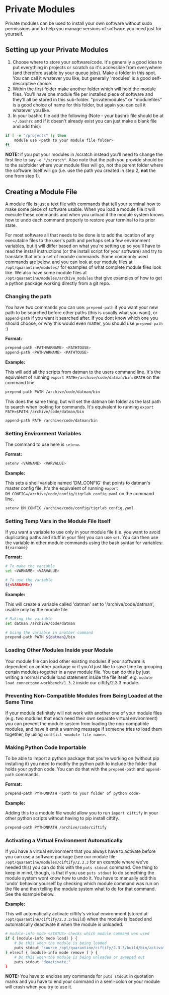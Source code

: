 # Private Modules

Private modules can be used to install your own software without sudo permissions and to help you manage versions of software you need just for yourself.

## Setting up your Private Modules
1. Choose where to store your software/code. It's generally a good idea to put everything in projects or scratch so it's accessible from everywhere (and therefore usable by your queue jobs). Make a folder in this spot. You can call it whatever you like, but generally 'modules' is a good self-descriptive choice. 
2. Within the first folder make another folder which will hold the module files. You'll have one module file per installed piece of software and they'll all be stored in this sub-folder. "privatemodules" or "modulefiles" is a good choice of name for this folder, but again you can call it whatever you like.
3. In your bashrc file add the following (Note - your bashrc file should be at `~/.bashrc` and if it doesn't already exist you can just make a blank file and add this):
```bash
if [ -e "/projects" ]; then
    module use <path to your module file folder>
fi
```
**NOTE:** if you put your modules in /scratch instead you'll need to change the first line to say `-e "/scratch"`. Also note that the path you provide should be to the subfolder where your module files will go, not the parent folder where the software itself will go (i.e. use the path you created in step 2, **not** the one from step 1).

## Creating a Module File
A module file is just a text file with commands that tell your terminal how to make some piece of software usable. When you load a module file it will execute these commands and when you unload it the module system knows how to undo each command properly to restore your terminal to its prior state. 

For most software all that needs to be done is to add the location of any executable files to the user's path and perhaps set a few environment variables, but it will differ based on what you're setting up so you'll have to read the install instructions (or the install script for your software) and try to translate that into a set of module commands. Some commonly used commands are below, and you can look at our module files at `/opt/quarantine/modules/` for examples of what complete module files look like. We also have some module files at `/opt/quarantine/modules/archive_modules` that give examples of how to get a python package working directly from a git repo.

### Changing the path
You have two commands you can use: `prepend-path` if you want your new path to be searched before other paths (this is usually what you want), or `append-path` if you want it searched after. If you dont know which one you should choose, or why this would even matter, you should use `prepend-path` :)

**Format:**
```bash
prepend-path <PATHVARNAME> <PATHTOUSE>
append-path <PATHVARNAME> <PATHTOUSE>
```

**Example:**

This will add all the scripts from datman to the users command line. It's the equivalent of running `export PATH=/archive/code/datman/bin:$PATH` on the command line
```bash
prepend-path PATH /archive/code/datman/bin
```
This does the same thing, but will set the datman bin folder as the last path to search when looking for commands. It's equivalent to running `export PATH=$PATH:/archive/code/datman/bin`
```bash
append-path PATH /archive/code/datman/bin
```

### Setting Environment Variables
The command to use here is `setenv`. 

**Format:**
```bash
setenv <VARNAME> <VARVALUE>
```

**Example:**

This sets a shell variable named 'DM_CONFIG' that points to datman's master config file. It's the equivalent of running `export DM_CONFIG=/archive/code/config/tigrlab_config.yaml` on the command line.

```bash
setenv DM_CONFIG /archive/code/config/tigrlab_config.yaml
```

### Setting Temp Vars in the Module File Itself
If you want a variable to use only in your module file (i.e. you want to avoid duplicating paths and stuff in your file) you can use `set`. You can then use the variable in other module commands using the bash syntax for variables: `${varname}`

**Format:**
```bash
# To make the variable
set <VARNAME> <VARVALUE>

# To use the variable
${<VARNAME>}
```

**Example:**

This will create a variable called 'datman' set to '/archive/code/datman', usable only by the module file.
```bash
# Making the variable
set datman /archive/code/datman

# Using the variable in another command
prepend-path PATH ${datman}/bin
```
### Loading Other Modules Inside your Module
Your module file can load other existing modules if your software is dependent on another package or if you'd just like to save time by grouping certain modules together in a new module file. You can do this by just writing a normal module load statement inside the file itself, e.g. `module load connectome-workbench/1.3.2` inside our ciftify/2.3.3 module.

### Preventing Non-Compatible Modules from Being Loaded at the Same Time
If your module definitely will not work with another one of your module files (e.g. two modules that each need their own separate virtual environment) you can prevent the module system from loading the non-compatible modules, and have it emit a warning message if someone tries to load them together, by using `conflict <module file name>`. 

### Making Python Code Importable
To be able to import a python package that you're working on (without pip installing it) you need to modify the python path to include the folder that holds your python code. You can do that with the `prepend-path` and `append-path` commands.

**Format:**
```bash
prepend-path PYTHONPATH <path to your folder of python code>
```

**Example:**

Adding this to a module file would allow you to run `import ciftify` in your other python scripts without having to pip install ciftify.
```bash
prepend-path PYTHONPATH /archive/code/ciftify
```

### Activating a Virtual Environment Automatically
If you have a virtual environment that you always have to activate before you can use a software package (see our module file `/opt/quarantine/modules/ciftify/2.3.3` for an example where we've needed this) you can do this with the `puts stdout` command. One thing to keep in mind, though, is that if you use `puts stdout` to do something the module system wont know how to undo it. You have to manually add this 'undo' behavior yourself by checking which module command was run on the file and then telling the module system what to do for that command. See the example below.

**Example:**

This will automatically activate ciftify's virtual environment (stored at `/opt/quarantine/ciftify/2.3.3/build`) when the module is loaded and automatically deactivate it when the module is unloaded.
```bash
# module-info mode <STATUS> checks which module command was used
if { [module-info mode load] } {
    # Do this when the module is being loaded
    puts stdout "source /opt/quarantine/ciftify/2.3.3/build/bin/activate;"
} elseif { [module-info mode remove ] } {
    # Do this when the module is being unloaded or swapped out
    puts stdout "deactivate;"
}
```
**NOTE:** You have to enclose any commands for `puts stdout` in quotation marks and you have to end your command in a semi-colon or your module will crash when you try to use it.


